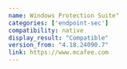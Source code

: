 ```yaml
---
name: Windows Protection Suite"
categories: ['endpoint-sec']
compatibility: native
display_result: "Compatible"
version_from: "4.18.24090.7"
link: https://www.mcafee.com
---
```

